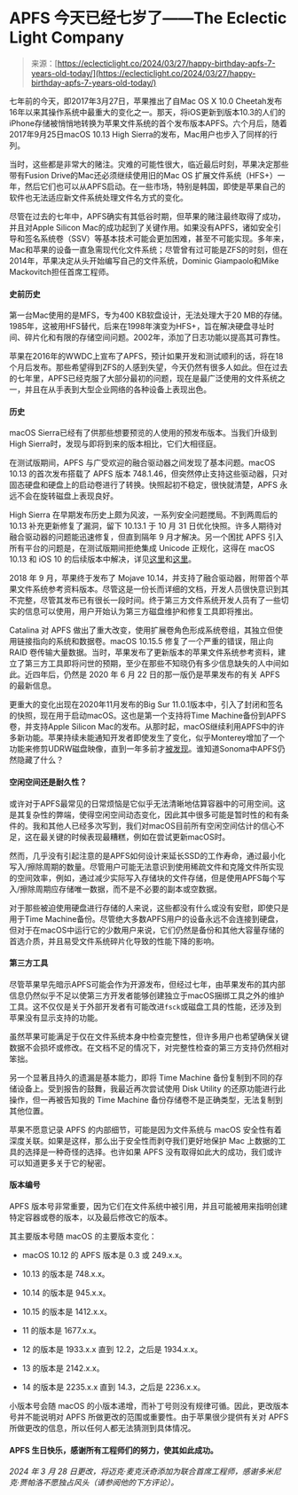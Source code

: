 <!--yml

category: 未分类

日期：2024-05-29 12:43:42

-->

# APFS 今天已经七岁了——The Eclectic Light Company

> 来源：[https://eclecticlight.co/2024/03/27/happy-birthday-apfs-7-years-old-today/](https://eclecticlight.co/2024/03/27/happy-birthday-apfs-7-years-old-today/)

七年前的今天，即2017年3月27日，苹果推出了自Mac OS X 10.0 Cheetah发布16年以来其操作系统中最重大的变化之一。那天，将iOS更新到版本10.3的人们的iPhone存储被悄悄地转换为苹果文件系统的首个发布版本APFS。六个月后，随着2017年9月25日macOS 10.13 High Sierra的发布，Mac用户也步入了同样的行列。

当时，这些都是非常大的赌注。灾难的可能性很大，临近最后时刻，苹果决定那些带有Fusion Drive的Mac还必须继续使用旧的Mac OS 扩展文件系统（HFS+）一年，然后它们也可以从APFS启动。在一些市场，特别是韩国，即使是苹果自己的软件也无法适应新文件系统处理文件名方式的变化。

尽管在过去的七年中，APFS确实有其低谷时期，但苹果的赌注最终取得了成功，并且对Apple Silicon Mac的成功起到了关键作用。如果没有APFS，诸如安全引导和签名系统卷（SSV）等基本技术可能会更加困难，甚至不可能实现。多年来，Mac和苹果的设备一直急需现代化文件系统；尽管曾有过可能是ZFS的时刻，但在2014年，苹果决定从头开始编写自己的文件系统，Dominic Giampaolo和Mike Mackovitch担任首席工程师。

#### 史前历史

第一台Mac使用的是MFS，专为400 KB软盘设计，无法处理大于20 MB的存储。1985年，这被用HFS替代，后来在1998年演变为HFS+，旨在解决硬盘寻址时间、碎片化和有限的存储空间问题。2002年，添加了日志功能以提高其可靠性。

苹果在2016年的WWDC上宣布了APFS，预计如果开发和测试顺利的话，将在18个月后发布。那些希望得到ZFS的人感到失望，今天仍然有很多人如此。但在过去的七年里，APFS已经克服了大部分最初的问题，现在是最广泛使用的文件系统之一，并且在从手表到大型企业网络的各种设备上表现出色。

#### 历史

macOS Sierra已经有了供那些想要预览的人使用的预发布版本。当我们升级到High Sierra时，发现与即将到来的版本相比，它们大相径庭。

在测试版期间，APFS 与广受欢迎的融合驱动器之间发现了基本问题。macOS 10.13 的首次发布搭载了 APFS 版本 748.1.46，但突然停止支持这些驱动器，只对固态硬盘和硬盘上的启动卷进行了转换。快照起初不稳定，很快就清楚，APFS 永远不会在旋转磁盘上表现良好。

High Sierra 在早期发布历史上颇为风波，一系列安全问题搅局。不到两周后的 10.13 补充更新修复了漏洞，留下 10.13.1 于 10 月 31 日优化快照。许多人期待对融合驱动器的问题能迅速修复，但直到隔年 9 月才解决。另一个困扰 APFS 引入所有平台的问题是，在测试版期间拒绝集成 Unicode 正规化，这得在 macOS 10.13 和 iOS 10 的后续版本中解决，详见[这里](https://mjtsai.com/blog/2017/06/27/apfs-native-normalization/)和[这里](https://eclecticlight.co/2021/05/08/explainer-unicode-normalization-and-apfs/)。

2018 年 9 月，苹果终于发布了 Mojave 10.14，并支持了融合驱动器，附带首个苹果文件系统参考资料版本。尽管这是一份长而详细的文档，开发人员很快意识到其不完整，尽管其发布已有很长一段时间。终于第三方文件系统开发人员有了一些切实的信息可以使用，用户开始认为第三方磁盘维护和修复工具即将推出。

Catalina 对 APFS 做出了重大改变，使用扩展卷角色形成系统卷组，其独立但使用链接指向的系统和数据卷。macOS 10.15.5 修复了一个严重的错误，阻止向 RAID 卷传输大量数据。当时，苹果发布了更新版本的苹果文件系统参考资料，建立了第三方工具即将问世的预期，至少在那些不知晓仍有多少信息缺失的人中间如此。近四年后，仍然是 2020 年 6 月 22 日的那一版仍是苹果发布的有关 APFS 的最新信息。

更重大的变化出现在2020年11月发布的Big Sur 11.0.1版本中，引入了封闭和签名的快照，现在用于启动macOS。这也是第一个支持将Time Machine备份到APFS卷，并支持Apple Silicon Mac的发布。从那时起，macOS继续利用APFS中的许多新功能。苹果持续未能通知开发者即使发生了变化，似乎Monterey增加了一个功能来修剪UDRW磁盘映像，直到一年多前才[被发现](https://eclecticlight.co/2023/01/15/last-week-on-my-mac-how-apfs-trims-a-disk-image-to-size/)。谁知道Sonoma中APFS仍然隐藏了什么？

#### 空闲空间还是耐久性？

或许对于APFS最常见的日常烦恼是它似乎无法清晰地估算容器中的可用空间。这是其复杂性的弊端，使得空闲空间动态变化，因此其中很多可能是暂时性的和有条件的。我和其他人已经多次写到，我们对macOS目前所有空闲空间估计的信心不足，这在最关键的时候表现最糟糕，例如在尝试更新macOS时。

然而，几乎没有引起注意的是APFS如何设计来延长SSD的工作寿命，通过最小化写入/擦除周期的数量。尽管用户可能无法意识到使用稀疏文件和克隆文件所实现的空间效率，例如，通过减少实际写入存储块的文件存储，但是使用APFS每个写入/擦除周期应存储唯一数据，而不是不必要的副本或空数据。

对于那些被迫使用硬盘进行存储的人来说，这些都没有什么或没有安慰，即使只是用于Time Machine备份。尽管绝大多数APFS用户的设备永远不会连接到硬盘，但对于在macOS中运行它的少数用户来说，它们仍然是备份和其他大容量存储的首选介质，并且易受文件系统碎片化导致的性能下降的影响。

#### 第三方工具

尽管苹果早先暗示APFS可能会作为开源发布，但经过七年，由苹果发布的其内部信息仍然似乎不足以使第三方开发者能够创建独立于macOS捆绑工具之外的维护工具。这不仅仅是关于外部开发者有可能改进`fsck`或磁盘工具的性能，还涉及到苹果没有显示支持的功能。

虽然苹果可能满足于仅在文件系统本身中检查完整性，但许多用户也希望确保关键数据不会损坏或修改。在文档不足的情况下，对完整性检查的第三方支持仍然相对笨拙。

另一个显著且持久的遗漏是基本能力，即将 Time Machine 备份复制到不同的存储设备上。受到报告的鼓舞，我最近再次尝试使用 Disk Utility 的还原功能进行此操作，但一再被告知我的 Time Machine 备份存储卷不是正确类型，无法复制到其他位置。

苹果不愿意记录 APFS 的内部细节，可能是因为文件系统与 macOS 安全性有着深度关联。如果是这样，那么出于安全性而剥夺我们更好地保护 Mac 上数据的工具的选择是一种奇怪的选择。也许如果 APFS 没有取得如此大的成功，我们或许可以知道更多关于它的秘密。

#### 版本编号

APFS 版本号非常重要，因为它们在文件系统中被引用，并且可能被用来指明创建特定容器或卷的版本，以及最后修改它的版本。

其主要版本号随 macOS 的主要版本变化：

+   macOS 10.12 的 APFS 版本是 0.3 或 249.x.x。

+   10.13 的版本是 748.x.x。

+   10.14 的版本是 945.x.x。

+   10.15 的版本是 1412.x.x。

+   11 的版本是 1677.x.x。

+   12 的版本是 1933.x.x 直到 12.2，之后是 1934.x.x。

+   13 的版本是 2142.x.x。

+   14 的版本是 2235.x.x 直到 14.3，之后是 2236.x.x。

小版本号会随 macOS 的小版本递增，而补丁号则没有规律可循。因此，更改版本号并不能说明对 APFS 所做更改的范围或重要性。由于苹果很少提供有关对 APFS 所做更改的信息，所以任何人都无法猜测到具体情况。

#### APFS 生日快乐，感谢所有工程师们的努力，使其如此成功。

*2024 年 3 月 28 日更改，将迈克·麦克沃奇添加为联合首席工程师，感谢多米尼克·贾帕洛不愿独占风头（请参阅他的下方评论）。*
